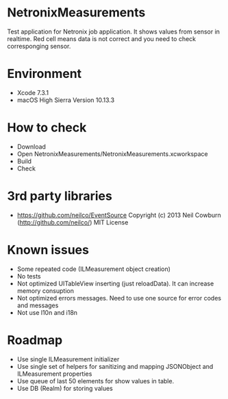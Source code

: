 # NetronixMeasurements
Test application for Netronix job application. It shows values from sensor in realtime.
Red cell means data is not correct and you need to check corresponging sensor.

# Environment
* Xcode 7.3.1
* macOS High Sierra Version 10.13.3

# How to check
* Download
* Open NetronixMeasurements/NetronixMeasurements.xcworkspace
* Build
* Check

# 3rd party libraries
* https://github.com/neilco/EventSource Copyright (c) 2013 Neil Cowburn (http://github.com/neilco/) MIT License

# Known issues
* Some repeated code (ILMeasurement object creation)
* No tests
* Not optimized UITableView inserting (just reloadData). It can increase memory consuption
* Not optimized errors messages. Need to use one source for error codes and messages
* Not use l10n and i18n


# Roadmap
* Use single ILMeasurement initializer
* Use single set of helpers for sanitizing and mapping JSONObject and ILMeasurement properties
* Use queue of last 50 elements for show values in table.
* Use DB (Realm) for storing values